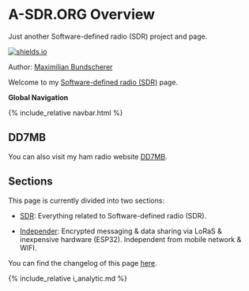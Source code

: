 
# A-SDR.ORG Overview

Just another Software-defined radio (SDR) project and page.

[![shields.io](https://img.shields.io/badge/license-Apache2-blue.svg)](http://www.apache.org/licenses/LICENSE-2.0.txt)

Author: [Maximilian Bundscherer](https://bundscherer-online.de)

Welcome to my [Software-defined radio (SDR)](https://en.wikipedia.org/wiki/Software-defined_radio) page.

**Global Navigation**

{% include_relative navbar.html %}

## DD7MB

You can also visit my ham radio website [DD7MB](https://dd7mb.de).

## Sections

This page is currently divided into two sections:

- [SDR](radio): Everything related to Software-defined radio (SDR).

- [Independer](independer): Encrypted messaging & data sharing via LoRaS & inexpensive hardware (ESP32). Independent from mobile network & WIFI.

You can find the changelog of this page [here](https://a-sdr.org/radio#newschangelog).

{% include_relative i_analytic.md %}
